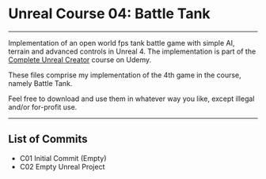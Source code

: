 # Unreal Course 04: Battle Tank
****

Implementation of an open world fps tank battle game with simple AI, terrain and advanced controls in Unreal 4.
The implementation is part of the [Complete Unreal Creator](https://www.udemy.com/unrealcourse) course on Udemy.

These files comprise my implementation of the 4th game in the course, namely Battle Tank.

Feel free to download and use them in whatever way you like, except illegal and/or for-profit use.

---

## List of Commits
* C01 Initial Commit (Empty)
* C02 Empty Unreal Project